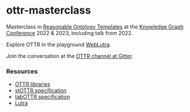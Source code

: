 # ottr-masterclass
Masterclass in [Reasonable Ontology Templates](https://www.ottr.xyz/) at the [Knowledge Graph Conference](https://www.knowledgegraph.tech/) 2022 & 2023, including talk from 2022.

Explore OTTR in the playground [WebLutra](https://weblutra.ottr.xyz/).

Join the conversation at the [OTTR channel at Gitter](https://gitter.im/ottr-talk/community).

### Resources
* [OTTR libraries](http://tpl.ottr.xyz/)
* [stOTTR specification](https://spec.ottr.xyz/stOTTR/0.1/)
* [tabOTTR specification](https://spec.ottr.xyz/tabOTTR/0.3/)
* [Lutra](https://gitlab.com/ottr)
